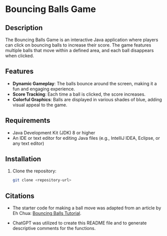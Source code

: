 # Bouncing Balls Game

## Description
The Bouncing Balls Game is an interactive Java application where players can click on bouncing balls to increase their score. The game features multiple balls that move within a defined area, and each ball disappears when clicked.

## Features
- **Dynamic Gameplay**: The balls bounce around the screen, making it a fun and engaging experience.
- **Score Tracking**: Each time a ball is clicked, the score increases.
- **Colorful Graphics**: Balls are displayed in various shades of blue, adding visual appeal to the game.

## Requirements
- Java Development Kit (JDK) 8 or higher
- An IDE or text editor for editing Java files (e.g., IntelliJ IDEA, Eclipse, or any text editor)

## Installation
1. Clone the repository:
   ```bash
   git clone <repository-url>

## Citations

* The starter code for making a ball move was adapted from an article by Eh Chua: [Bouncing Balls Tutorial](https://www3.ntu.edu.sg/home/ehchua/programming/java/J8a_GameIntro-BouncingBalls.html).

* ChatGPT was utilized to create this README file and to generate descriptive comments for the functions.
